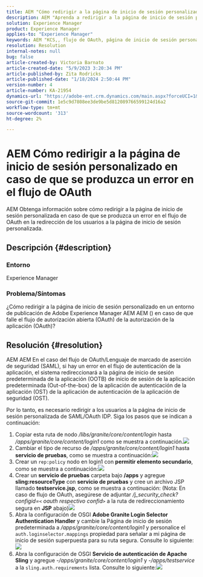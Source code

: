 ```yaml
---
title: AEM "Cómo redirigir a la página de inicio de sesión personalizada en caso de que se produzca un error de flujo de OAuth en la"
description: AEM "Aprenda a redirigir a la página de inicio de sesión personalizada en caso de que se produzca un error en el flujo de OAuth de la".
solution: Experience Manager
product: Experience Manager
applies-to: "Experience Manager"
keywords: AEM "KCS,, flujo de OAuth, página de inicio de sesión personalizado"
resolution: Resolution
internal-notes: null
bug: false
article-created-by: Victoria Barnato
article-created-date: "5/9/2023 3:20:34 PM"
article-published-by: Zita Rodricks
article-published-date: "1/18/2024 2:50:44 PM"
version-number: 4
article-number: KA-21954
dynamics-url: "https://adobe-ent.crm.dynamics.com/main.aspx?forceUCI=1&pagetype=entityrecord&etn=knowledgearticle&id=08a22b08-7dee-ed11-8849-6045bd0065b6"
source-git-commit: 1e5c9d7808ee3de9be5d812089766599124d16a2
workflow-type: tm+mt
source-wordcount: '313'
ht-degree: 2%

---
```


# AEM Cómo redirigir a la página de inicio de sesión personalizado en caso de que se produzca un error en el flujo de OAuth


AEM Obtenga información sobre cómo redirigir a la página de inicio de sesión personalizada en caso de que se produzca un error en el flujo de OAuth en la redirección de los usuarios a la página de inicio de sesión personalizada.

## Descripción {#description}


### <b>Entorno</b>

Experience Manager



### <b>Problema/Síntomas</b>

¿Cómo redirigir a la página de inicio de sesión personalizado en un entorno de publicación de Adobe Experience Manager AEM AEM () en caso de que falle el flujo de autorización abierta (OAuth) de la autorización de la aplicación (OAuth)?


## Resolución {#resolution}


AEM AEM En el caso del flujo de OAuth/Lenguaje de marcado de aserción de seguridad (SAML), si hay un error en el flujo de autenticación de la aplicación, el sistema redireccionará a la página de inicio de sesión predeterminada de la aplicación (OOTB) de inicio de sesión de la aplicación predeterminada (Out-of-the-box) de la aplicación de autenticación de la aplicación (OST) de la aplicación de autenticación de la aplicación de seguridad (OST).

Por lo tanto, es necesario redirigir a los usuarios a la página de inicio de sesión personalizada de SAML/OAuth IDP. Siga los pasos que se indican a continuación:

1. Copiar esta ruta de nodo */libs/granite/core/content/login* hasta */apps/granite/core/content/login1* como se muestra a continuación.![](assets/704db5a9-53eb-ed11-a7c6-6045bd006e5a.png)
2. Cambiar el tipo de recurso de */apps/granite/core/content/login1* hasta <b>servicio de pruebas</b>, como se muestra a continuación:![](assets/25e0ebb5-ede4-ed11-a7c7-6045bd006a22.png)
3. Crear un `rep:policy` nodo en login1 con <b>permitir elemento secundario</b>, como se muestra a continuación:![](assets/cc0347ce-ede4-ed11-a7c7-6045bd006a22.png)
4. Crear un <b>servicio de pruebas</b> carpeta bajo <b>/apps</b> y agregue <b>sling:resourceType</b> con <b>servicio de pruebas</b> y cree un archivo JSP llamado <b>testservice.jsp</b>, como se muestra a continuación: (Nota: En caso de flujo de OAuth, asegúrese de adjuntar */j_security_check?configid=`<` oauth respectivo confid`>`* a la ruta de redireccionamiento segura en <b>JSP</b> abajo)![](assets/aec657e1-ede4-ed11-a7c7-6045bd006a22.png)
5. Abra la configuración de OSGI <b>Adobe Granite Login Selector Authentication Handler</b> y cambie la Página de inicio de sesión predeterminada a */apps/granite/core/content/login1* y personalice el `auth.loginselector.mappings` propiedad para señalar a mi página de inicio de sesión superpuesta para su ruta segura. Consulte lo siguiente:![](assets/b45869f6-ede4-ed11-a7c7-6045bd006a22.png)
6. Abra la configuración de OSGI <b>Servicio de autenticación de Apache Sling</b> y agregue *-/apps/granite/core/content/login1* y *-/apps/testservice* a la `sling.auth.requirements` lista. Consulte lo siguiente:![](assets/494fad08-eee4-ed11-a7c7-6045bd006a22.png)

